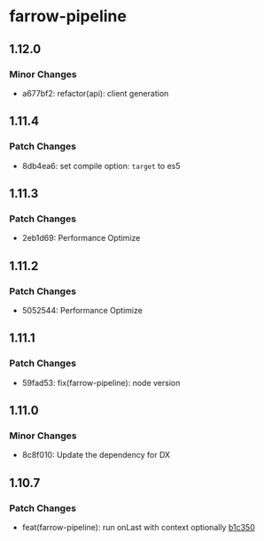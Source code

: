# farrow-pipeline

## 1.12.0

### Minor Changes

- a677bf2: refactor(api): client generation

## 1.11.4

### Patch Changes

- 8db4ea6: set compile option: `target` to es5

## 1.11.3

### Patch Changes

- 2eb1d69: Performance Optimize

## 1.11.2

### Patch Changes

- 5052544: Performance Optimize

## 1.11.1

### Patch Changes

- 59fad53: fix(farrow-pipeline): node version

## 1.11.0

### Minor Changes

- 8c8f010: Update the dependency for DX

## 1.10.7

### Patch Changes

- feat(farrow-pipeline): run onLast with context optionally [b1c350](https://github.com/farrow-js/farrow/commit/cc6a5cf8c61389d6eb63713d225b756916b1c350)

